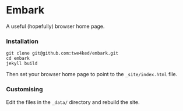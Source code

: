 # Embark

A useful (hopefully) browser home page.

### Installation

```
git clone git@github.com:twe4ked/embark.git
cd embark
jekyll build
```

Then set your browser home page to point to the `_site/index.html` file.

### Customising

Edit the files in the `_data/` directory and rebuild the site.
